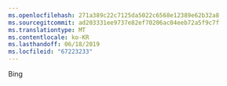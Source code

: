 ```yaml
---
ms.openlocfilehash: 271a389c22c7125da5022c6568e12389e62b32a8
ms.sourcegitcommit: ad203331ee9737e82ef70206ac04eeb72a5f9c7f
ms.translationtype: MT
ms.contentlocale: ko-KR
ms.lasthandoff: 06/18/2019
ms.locfileid: "67223233"
---
```

Bing